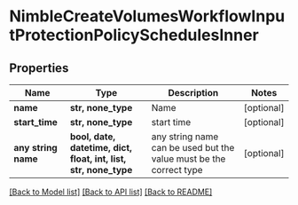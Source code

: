 # NimbleCreateVolumesWorkflowInputProtectionPolicySchedulesInner


## Properties
Name | Type | Description | Notes
------------ | ------------- | ------------- | -------------
**name** | **str, none_type** | Name | [optional] 
**start_time** | **str, none_type** | start time | [optional] 
**any string name** | **bool, date, datetime, dict, float, int, list, str, none_type** | any string name can be used but the value must be the correct type | [optional]

[[Back to Model list]](../README.md#documentation-for-models) [[Back to API list]](../README.md#documentation-for-api-endpoints) [[Back to README]](../README.md)


